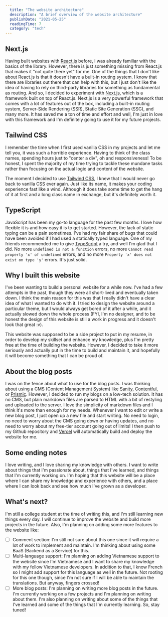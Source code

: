 ```yaml
---
  title: "The website architecture"
  description: "A brief overview of the website architecture"
  publishDate: "2021-05-25"
  readingTime: 7
  category: "tech"
---
```




## Next.js

Having built websites with [React.js](https://react.dev/) before, I was already familiar with the basics of the library. However, there is just something missing from React.js that makes it "not quite there yet" for me. One of the things that I don't like about React.js is that it doesn't have a built-in routing system. I know that there are libraries out there that can help with this, but I just don't like the idea of having to rely on third-party libraries for something as fundamental as routing. And so, I decided to experiment with [Next.js](https://nextjs.org/), which is a framework built on top of React.js. Next.js is a very powerful framework that comes with a lot of features out of the box, including a built-in routing system, Server-Side Rendering (SSR), Static Site Generation (SSG), and many more. It has saved me a ton of time and effort and well, I'm just in love with this framework and I'm definitely going to use it for my future projects.

## Tailwind CSS

I remember the time when I first used vanilla CSS in my projects and let me tell you, it was such a horrible experience. Having to think of the class names, spending hours just to "center a div", oh and responsiveness! To be honest, I spent the majority of my time trying to tackle these mundane tasks rather than focusing on the actual logic and content of the website.

The moment I decided to use [Tailwind CSS](https://tailwindcss.com/), I knew that I would never go back to vanilla CSS ever again. Just like its name, it makes your coding experience fast like a wind. Although it does take some time to get the hang of it at first and a long class name in exchange, but it's definitely worth it.

## TypeScript

JavaScript has been my go-to language for the past few months. I love how flexible it is and how easy it is to get started. However, the lack of static typing can be a pain sometimes. I've had my fair share of bugs that could have been avoided if I had used a statically typed language. One of my friends recommended me to give [TypeScript](https://www.typescriptlang.org/) a try, and well I'm glad that I did. No more `undefined is not a function` errors, no more `Cannot read property 'x' of undefined` errors, and no more `Property 'x' does not exist on type 'y'` errors. It's just solid.

## Why I built this website

I've been wanting to build a personal website for a while now. I've had a few attempts in the past, though they were all short-lived and eventually taken down. I think the main reason for this was that I really didn't have a clear idea of what I wanted to do with it. I tried to design the website around a particular theme, but I would always get bored of it after a while, and it actually slowed down the whole process (FYI, I'm no designer, and to be honest the design of this website is still a work in progress and it doesn't look that great :v).

This website was supposed to be a side project to put in my resume, in order to develop my skillset and enhance my knowledge, plus I'm pretty free at the time of building the website. However, I decided to take it more seriously and actually put in the time to build and maintain it, and hopefully it will become something that I can be proud of.

## About the blog posts

I was on the fence about what to use for the blog posts. I was thinking about using a CMS (Content Management System) like [Sanity](https://www.sanity.io/), [Contentful](https://www.contentful.com/), or [Prismic](https://prismic.io/). However, I decided to run my blogs on a low-tech solution. It has no CMS, but plain markdown files are parsed to HTML with a bit of restyling and uploaded to the server. I love the simplicity of markdown files and I think it's more than enough for my needs. Whenever I want to edit or write a new blog post, I just open up a new file and start writing. No need to login, no need to worry about the CMS going down or having updates, and no need to worry about my free-tier account going out of limits! I then push to my Github repository and [Vercel](https://vercel.com/) will automatically build and deploy the website for me.

## Some ending notes

I love writing, and I love sharing my knowledge with others. I want to write about things that I'm passionate about, things that I've learned, and things that I'm currently working on. I'm hoping that this website will be a place where I can share my knowledge and experience with others, and a place where I can look back and see how much I've grown as a developer.

## What's next?

I'm still a college student at the time of writing this, and I'm still learning new things every day. I will continue to improve the website and build more projects in the future. Also, I'm planning on adding some more features to the website like:

- [ ] Comment section: I'm still not sure about this one since it will require a lot of work to implement and maintain. I'm thinking about using some BaaS (Backend as a Service) for this.
- [ ] Multi-language support: I'm planning on adding Vietnamese support to the website since I'm Vietnamese and I want to share my knowledge with my fellow Vietnamese developers. In addition to that, I know French so I might add support for this language as well in the future. Not rooting for this one though, since I'm not sure if I will be able to maintain the translations. But anyway, fingers crossed!
- [ ] More blog posts: I'm planning on writing more blog posts in the future. I'm currently working on a few projects and I'm planning on writing about them. I'm also planning on writing about some of the things that I've learned and some of the things that I'm currently learning. So, stay tuned!
